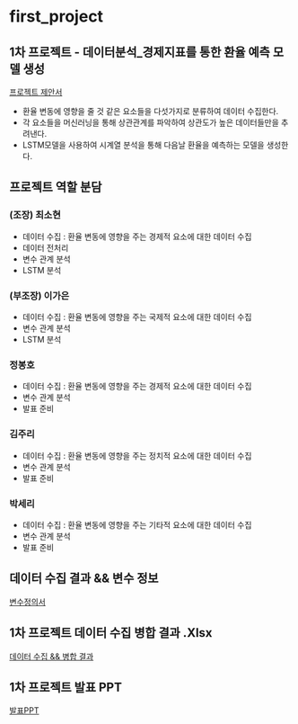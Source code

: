 # first_project
## 1차 프로젝트 - 데이터분석_경제지표를 통한 환율 예측 모델 생성 
[프로젝트 제안서](https://drive.google.com/file/d/1JFBXw6J8Iakq2m_AFyn4-F-7I7yeHR5k/view?usp=drive_link)
  - 환율 변동에 영향을 줄 것 같은 요소들을 다섯가지로 분류하여 데이터 수집한다.
  - 각 요소들을 머신러닝을 통해 상관관계를 파악하여 상관도가 높은 데이터들만을 추려낸다.
  - LSTM모델을 사용하여 시계열 분석을 통해 다음날 환율을 예측하는 모델을 생성한다. 

## 프로젝트 역할 분담 
### (조장) 최소현 
  - 데이터 수집 : 환율 변동에 영향을 주는 경제적 요소에 대한 데이터 수집
  - 데이터 전처리
  - 변수 관계 분석
  - LSTM 분석

### (부조장) 이가은
  - 데이터 수집 : 환율 변동에 영향을 주는 국제적 요소에 대한 데이터 수집
  - 변수 관계 분석
  - LSTM 분석 

### 정봉호
  - 데이터 수집 : 환율 변동에 영향을 주는 경제적 요소에 대한 데이터 수집
  - 변수 관계 분석
  - 발표 준비 

### 김주리 
  - 데이터 수집 : 환율 변동에 영향을 주는 정치적 요소에 대한 데이터 수집
  - 변수 관계 분석
  - 발표 준비 

### 박세리 
  - 데이터 수집 : 환율 변동에 영향을 주는 기타적 요소에 대한 데이터 수집
  - 변수 관계 분석
  - 발표 준비

## 데이터 수집 결과 && 변수 정보
[변수정의서](https://drive.google.com/file/d/1Z9AiCpSk4J18TB8ZNDzlfCD1_RycqtTm/view?usp=drive_link)


## 1차 프로젝트 데이터 수집 병합 결과 .Xlsx
[데이터 수집 && 병합 결과](https://docs.google.com/spreadsheets/d/14yVyN6oG2umclZfPiCliIeosqULaqW2F/edit?usp=drive_link&ouid=109969025433946755539&rtpof=true&sd=true) 


## 1차 프로젝트 발표 PPT
[발표PPT](https://drive.google.com/file/d/1U3wUtxpbSYHml1eDXpqzKvp6Hcfzx-Kc/view?usp=drive_link)
